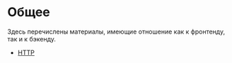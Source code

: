 # Общее

Здесь перечислены материалы, имеющие отношение как к фронтенду, так и к бэкенду.

- [HTTP](./http/README.md)